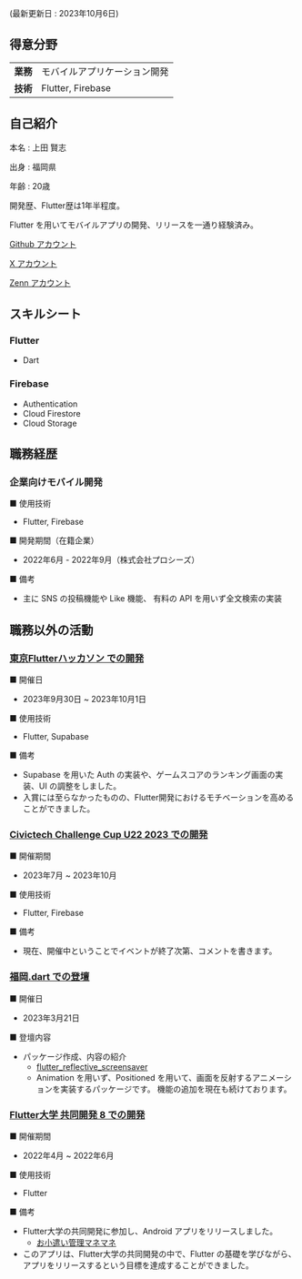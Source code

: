 (最新更新日 : 2023年10月6日)

## 得意分野
<table>
    <tr>
        <td><strong>業務</strong></td>
        <td>モバイルアプリケーション開発</td>
    </tr>
    <tr>
        <td><strong>技術</strong></td>
        <td>Flutter, Firebase</td>
    </tr>
</table>

## 自己紹介
本名 : 上田 賢志

出身 : 福岡県

年齢 : 20歳

開発歴、Flutter歴は1年半程度。


Flutter を用いてモバイルアプリの開発、リリースを一通り経験済み。


[Github アカウント](https://github.com/fen0268)

[X アカウント](https://twitter.com/fencer0268)

[Zenn アカウント](https://zenn.dev/fen)

## スキルシート

### Flutter
- Dart

### Firebase
- Authentication
- Cloud Firestore
- Cloud Storage


## 職務経歴

### 企業向けモバイル開発

■ 使用技術
- Flutter, Firebase

■ 開発期間（在籍企業）
- 2022年6月 - 2022年9月（株式会社プロシーズ）

■ 備考
- 主に SNS の投稿機能や Like 機能、 有料の API を用いず全文検索の実装


## 職務以外の活動

### [東京Flutterハッカソン での開発](https://twitter.com/TYOFlutterHack)
■ 開催日
- 2023年9月30日 ~ 2023年10月1日

■ 使用技術
- Flutter, Supabase

■ 備考
- Supabase を用いた Auth の実装や、ゲームスコアのランキング画面の実装、UI の調整をしました。
- 入賞には至らなかったものの、Flutter開発におけるモチベーションを高めることができました。

### [Civictech Challenge Cup U22 2023 での開発](https://ccc.code4japan.org/)
■ 開催期間
- 2023年7月 ~ 2023年10月

■ 使用技術
- Flutter, Firebase

■ 備考
- 現在、開催中ということでイベントが終了次第、コメントを書きます。

### [福岡.dart での登壇](https://flutteruniv.connpass.com/event/275584/)
■ 開催日
- 2023年3月21日

■ 登壇内容
- パッケージ作成、内容の紹介
  - [flutter_reflective_screensaver](https://pub.dev/packages/flutter_reflective_screensaver)
  - Animation を用いず、Positioned を用いて、画面を反射するアニメーションを実装するパッケージです。 機能の追加を現在も続けております。

### [Flutter大学 共同開発 8 での開発](https://flutteruniv.com/)
■ 開催期間
- 2022年4月 ~ 2022年6月

■ 使用技術
- Flutter

■ 備考
- Flutter大学の共同開発に参加し、Android アプリをリリースしました。
  - [お小遣い管理マネマネ](https://play.google.com/store/apps/details?id=com.gmail.fenc0268.okodukai.manemane)
- このアプリは、Flutter大学の共同開発の中で、Flutter の基礎を学びながら、アプリをリリースするという目標を達成することができました。

